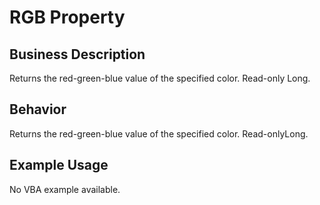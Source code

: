 # RGB Property

## Business Description
Returns the red-green-blue value of the specified color. Read-only Long.

## Behavior
Returns the red-green-blue value of the specified color. Read-onlyLong.

## Example Usage
No VBA example available.